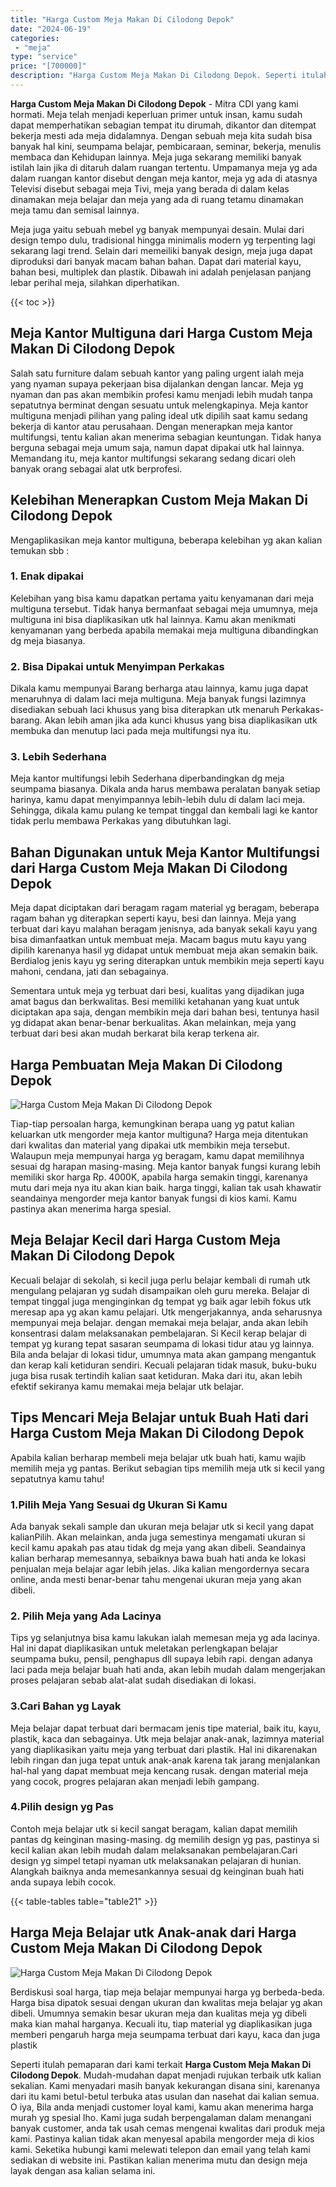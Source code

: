 ```yaml
---
title: "Harga Custom Meja Makan Di Cilodong Depok"
date: "2024-06-19"
categories:
 - "meja"
type: "service"
price: "[700000]"
description: "Harga Custom Meja Makan Di Cilodong Depok. Seperti itulah pemaparan dari kami terkait **Harga Custom Meja Makan Di Cilodong Depok**. Mudah-mudahan dapat menj..."
---
```


**Harga Custom Meja Makan Di Cilodong Depok** - Mitra CDI yang kami hormati. Meja telah menjadi keperluan primer untuk insan, kamu sudah dapat memperhatikan sebagian tempat itu dirumah, dikantor dan ditempat bekerja mesti ada meja didalamnya. Dengan sebuah meja kita sudah bisa banyak hal kini, seumpama belajar, pembicaraan, seminar, bekerja, menulis membaca dan Kehidupan lainnya. Meja juga sekarang memiliki banyak istilah lain jika di ditaruh dalam ruangan tertentu. Umpamanya meja yg ada dalam ruangan kantor disebut dengan meja kantor, meja yg ada di atasnya Televisi disebut sebagai meja Tivi, meja yang berada di dalam kelas dinamakan meja belajar dan meja yang ada di ruang tetamu dinamakan meja tamu dan semisal lainnya.

Meja juga yaitu sebuah mebel yg banyak mempunyai desain. Mulai dari design tempo dulu, tradisional hingga minimalis modern yg terpenting lagi sekarang lagi trend. Selain dari memeiliki banyak design, meja juga dapat diproduksi dari banyak macam bahan bahan. Dapat dari material kayu, bahan besi, multiplek dan plastik. Dibawah ini adalah penjelasan panjang lebar perihal meja, silahkan diperhatikan.

{{< toc >}}

## Meja Kantor Multiguna dari Harga Custom Meja Makan Di Cilodong Depok

Salah satu furniture dalam sebuah kantor yang paling urgent ialah meja yang nyaman supaya pekerjaan bisa dijalankan dengan lancar. Meja yg nyaman dan pas akan membikin profesi kamu menjadi lebih mudah tanpa sepatutnya berminat dengan sesuatu untuk melengkapinya. Meja kantor multiguna menjadi pilihan yang paling ideal utk dipilih saat kamu sedang bekerja di kantor atau perusahaan. Dengan menerapkan meja kantor multifungsi, tentu kalian akan menerima sebagian keuntungan. Tidak hanya berguna sebagai meja umum saja, namun dapat dipakai utk hal lainnya. Memandang itu, meja kantor multifungsi sekarang sedang dicari oleh banyak orang sebagai alat utk berprofesi.

## Kelebihan Menerapkan Custom Meja Makan Di Cilodong Depok

Mengaplikasikan meja kantor multiguna, beberapa kelebihan yg akan kalian temukan sbb :

### 1\. Enak dipakai

Kelebihan yang bisa kamu dapatkan pertama yaitu kenyamanan dari meja multiguna tersebut. Tidak hanya bermanfaat sebagai meja umumnya, meja multiguna ini bisa diaplikasikan utk hal lainnya. Kamu akan menikmati kenyamanan yang berbeda apabila memakai meja multiguna dibandingkan dg meja biasanya.

### 2\. Bisa Dipakai untuk Menyimpan Perkakas

Dikala kamu mempunyai Barang berharga atau lainnya, kamu juga dapat menaruhnya di dalam laci meja multiguna. Meja banyak fungsi lazimnya disediakan sebuah laci khusus yang bisa diterapkan utk menaruh Perkakas-barang. Akan lebih aman jika ada kunci khusus yang bisa diaplikasikan utk membuka dan menutup laci pada meja multifungsi nya itu.

### 3\. Lebih Sederhana

Meja kantor multifungsi lebih Sederhana diperbandingkan dg meja seumpama biasanya. Dikala anda harus membawa peralatan banyak setiap harinya, kamu dapat menyimpannya lebih-lebih dulu di dalam laci meja. Sehingga, dikala kamu pulang ke tempat tinggal dan kembali lagi ke kantor tidak perlu membawa Perkakas yang dibutuhkan lagi.

## Bahan Digunakan untuk Meja Kantor Multifungsi dari Harga Custom Meja Makan Di Cilodong Depok

Meja dapat diciptakan dari beragam ragam material yg beragam, beberapa ragam bahan yg diterapkan seperti kayu, besi dan lainnya. Meja yang terbuat dari kayu malahan beragam jenisnya, ada banyak sekali kayu yang bisa dimanfaatkan untuk membuat meja. Macam bagus mutu kayu yang dipilih karenanya hasil yg didapat untuk membuat meja akan semakin baik. Berdialog jenis kayu yg sering diterapkan untuk membikin meja seperti kayu mahoni, cendana, jati dan sebagainya.

Sementara untuk meja yg terbuat dari besi, kualitas yang dijadikan juga amat bagus dan berkwalitas. Besi memiliki ketahanan yang kuat untuk diciptakan apa saja, dengan membikin meja dari bahan besi, tentunya hasil yg didapat akan benar-benar berkualitas. Akan melainkan, meja yang terbuat dari besi akan mudah berkarat bila kerap terkena air.

## Harga Pembuatan Meja Makan Di Cilodong Depok

![Harga Custom Meja Makan Di Cilodong Depok](/images/meja/meja-dewasa-029.jpg)

Tiap-tiap persoalan harga, kemungkinan berapa uang yg patut kalian keluarkan utk mengorder meja kantor multiguna? Harga meja ditentukan dari kwalitas dan material yang dipakai utk membikin meja tersebut. Walaupun meja mempunyai harga yg beragam, kamu dapat memilihnya sesuai dg harapan masing-masing. Meja kantor banyak fungsi kurang lebih memiliki skor harga Rp. 4000K, apabila harga semakin tinggi, karenanya mutu dari meja nya itu akan kian baik. harga tinggi, kalian tak usah khawatir seandainya mengorder meja kantor banyak fungsi di kios kami. Kamu pastinya akan menerima harga spesial.

## Meja Belajar Kecil dari Harga Custom Meja Makan Di Cilodong Depok

Kecuali belajar di sekolah, si kecil juga perlu belajar kembali di rumah utk mengulang pelajaran yg sudah disampaikan oleh guru mereka. Belajar di tempat tinggal juga menginginkan dg tempat yg baik agar lebih fokus utk meresap apa yg akan kamu pelajari. Utk mengerjakannya, anda seharusnya mempunyai meja belajar. dengan memakai meja belajar, anda akan lebih konsentrasi dalam melaksanakan pembelajaran. Si Kecil kerap belajar di tempat yg kurang tepat sasaran seumpama di lokasi tidur atau yg lainnya. Bila anda belajar di lokasi tidur, umumnya mata akan gampang mengantuk dan kerap kali ketiduran sendiri. Kecuali pelajaran tidak masuk, buku-buku juga bisa rusak tertindih kalian saat ketiduran. Maka dari itu, akan lebih efektif sekiranya kamu memakai meja belajar utk belajar.

## Tips Mencari Meja Belajar untuk Buah Hati dari Harga Custom Meja Makan Di Cilodong Depok

Apabila kalian berharap membeli meja belajar utk buah hati, kamu wajib memilih meja yg pantas. Berikut sebagian tips memilih meja utk si kecil yang sepatutnya kamu tahu!

### 1.Pilih Meja Yang Sesuai dg Ukuran Si Kamu

Ada banyak sekali sample dan ukuran meja belajar utk si kecil yang dapat kalianPilih. Akan melainkan, anda juga semestinya mengamati ukuran si kecil kamu apakah pas atau tidak dg meja yang akan dibeli. Seandainya kalian berharap memesannya, sebaiknya bawa buah hati anda ke lokasi penjualan meja belajar agar lebih jelas. Jika kalian mengordernya secara online, anda mesti benar-benar tahu mengenai ukuran meja yang akan dibeli.

### 2\. Pilih Meja yang Ada Lacinya

Tips yg selanjutnya bisa kamu lakukan ialah memesan meja yg ada lacinya. Hal ini dapat diaplikasikan untuk meletakan perlengkapan belajar seumpama buku, pensil, penghapus dll supaya lebih rapi. dengan adanya laci pada meja belajar buah hati anda, akan lebih mudah dalam mengerjakan proses pelajaran sebab alat-alat sudah disediakan di lokasi.

### 3.Cari Bahan yg Layak

Meja belajar dapat terbuat dari bermacam jenis tipe material, baik itu, kayu, plastik, kaca dan sebagainya. Utk meja belajar anak-anak, lazimnya material yang diaplikasikan yaitu meja yang terbuat dari plastik. Hal ini dikarenakan lebih ringan dan juga tepat untuk anak-anak karena tak jarang menjalankan hal-hal yang dapat membuat meja kencang rusak. dengan material meja yang cocok, progres pelajaran akan menjadi lebih gampang.

### 4.Pilih design yg Pas

Contoh meja belajar utk si kecil sangat beragam, kalian dapat memilih pantas dg keinginan masing-masing. dg memilih design yg pas, pastinya si kecil kalian akan lebih mudah dalam melaksanakan pembelajaran.Cari design yg simpel tetapi nyaman utk melaksanakan pelajaran di hunian. Alangkah baiknya anda memesankannya sesuai dg keinginan buah hati anda supaya lebih cocok.

{{< table-tables table="table21" >}}

## Harga Meja Belajar utk Anak-anak dari Harga Custom Meja Makan Di Cilodong Depok

![Harga Custom Meja Makan Di Cilodong Depok](/images/meja/meja-anak-013.jpg)

Berdiskusi soal harga, tiap meja belajar mempunyai harga yg berbeda-beda. Harga bisa dipatok sesuai dengan ukuran dan kwalitas meja belajar yg akan dibeli. Umumnya semakin besar ukuran meja dan kualitas meja yg dibeli maka kian mahal harganya. Kecuali itu, tiap material yg diaplikasikan juga memberi pengaruh harga meja seumpama terbuat dari kayu, kaca dan juga plastik

Seperti itulah pemaparan dari kami terkait **Harga Custom Meja Makan Di Cilodong Depok**. Mudah-mudahan dapat menjadi rujukan terbaik utk kalian sekalian. Kami menyadari masih banyak kekurangan disana sini, karenanya dari itu kami betul-betul terbuka atas usulan dan nasehat dai kalian semua. O iya, Bila anda menjadi customer loyal kami, kamu akan menerima harga murah yg spesial lho. Kami juga sudah berpengalaman dalam menangani banyak customer, anda tak usah cemas mengenai kwalitas dari produk meja kami. Pastinya kalian tidak akan menyesal apabila mengorder meja di kios kami. Seketika hubungi kami melewati telepon dan email yang telah kami sediakan di website ini. Pastikan kalian menerima mutu dan design meja layak dengan asa kalian selama ini.
